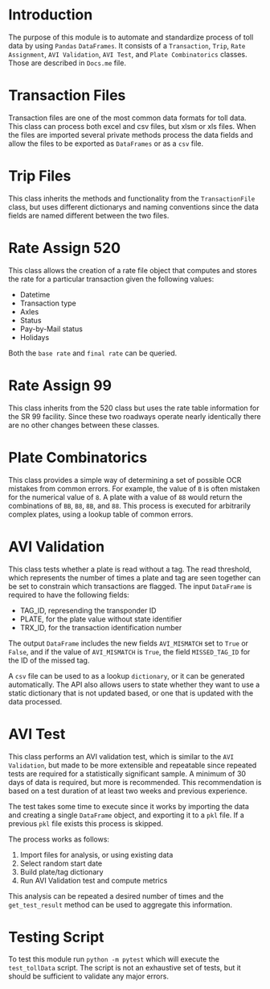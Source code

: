 # Introduction
The purpose of this module is to automate and standardize process of toll data by using `Pandas` `DataFrames`. It consists of a `Transaction`, `Trip`, `Rate Assignment`, `AVI Validation`, `AVI Test`, and `Plate Combinatorics` classes. Those are described in `Docs.me` file.
# Transaction Files
Transaction files are one of the most common data formats for toll data. This class can process both excel and csv files, but xlsm or xls files. When the files are imported several private methods process the data fields and allow the files to be exported as `DataFrames` or as a `csv` file.

# Trip Files
This class inherits the methods and functionality from the `TransactionFile` class, but uses different dictionarys and naming conventions since the data fields are named different between the two files. 

# Rate Assign 520
This class allows the creation of a rate file object that computes and stores the rate for a particular transaction given the following values:
- Datetime
- Transaction type
- Axles
- Status
- Pay-by-Mail status
- Holidays 

Both the `base rate` and `final rate` can be queried. 

# Rate Assign 99
This class inherits from the 520 class but uses the rate table information for the SR 99 facility. Since these two roadways operate nearly identically there are no other changes between these classes.

# Plate Combinatorics
This class provides a simple way of determining a set of possible OCR mistakes from common errors. For example, the value of `B` is often mistaken for the numerical value of `8`. A plate with a value of `88` would return the combinations of `BB`, `B8`, `8B`, and `88`. This process is executed for arbitrarily complex plates, using a lookup table of common errors. 

# AVI Validation
This class tests whether a plate is read without a tag. The read threshold, which represents the number of times a plate and tag are seen together can be set to constrain which transactions are flagged. The input `DataFrame` is required to have the following fields:
- TAG_ID, represending the transponder ID
- PLATE, for the plate value without state identifier
- TRX_ID, for the transaction identification number

The output `DataFrame` includes the new fields `AVI_MISMATCH` set to `True` or `False`, and if the value of `AVI_MISMATCH` is `True`, the field `MISSED_TAG_ID` for the ID of the missed tag.

A `csv` file can be used to as a lookup `dictionary`, or it can be generated automatically. The API also allows users to state whether they want to use a static dictionary that is not updated based, or one that is updated with the data processed.

# AVI Test
This class performs an AVI validation test, which is similar to the `AVI Validation`, but made to be more extensible and repeatable since repeated tests are required for a statistically significant sample. A minimum of 30 days of data is required, but more is recommended. This recommendation is based on a test duration of at least two weeks and previous experience. 

The test takes some time to execute since it works by importing the data and creating a single `DataFrame` object, and exporting it to a `pkl` file. If a previous `pkl` file exists this process is skipped. 

The process works as follows: 
1. Import files for analysis, or using existing data
2. Select random start date
3. Build plate/tag dictionary
4. Run AVI Validation test and compute metrics

This analysis can be repeated a desired number of times and the `get_test_result` method can be used to aggregate this information.

# Testing Script
To test this module run `python -m pytest` which will execute the `test_tollData` script. The script is not an exhaustive set of tests, but it should be sufficient to validate any major errors. 

